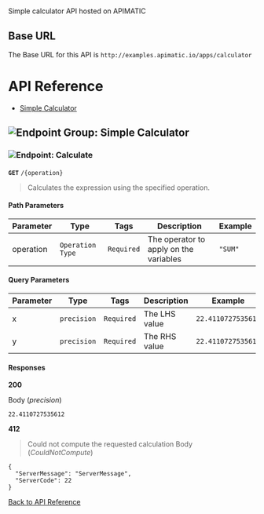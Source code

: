 # 

Simple calculator API hosted on APIMATIC



## Base URL

The Base URL for this API is `http://examples.apimatic.io/apps/calculator`






# <a name="api_reference"></a>API Reference

* [Simple Calculator](#simple_calculator)

## <a name="simple_calculator"></a>![Endpoint Group: ](https://apidocs.io/img/class.png "Simple Calculator") Simple Calculator


### <a name="calculate"></a>![Endpoint: ](https://apidocs.io/img/method.png "Calculate") Calculate


**`GET`** `/{operation}`

> Calculates the expression using the specified operation.



#### Path Parameters
| Parameter | Type | Tags | Description | Example |
|-----------|------| ---- |-------------| ------- |
| operation | `Operation Type` |  ``` Required ```  | The operator to apply on the variables | `"SUM"` | 

#### Query Parameters
| Parameter | Type | Tags | Description | Example |
|-----------|------| ---- |-------------| ------- |
| x | `precision` |  ``` Required ```  | The LHS value | `22.4110727535612` | 
| y | `precision` |  ``` Required ```  | The RHS value | `22.4110727535612` | 

#### Responses
**200** 

Body (_precision_) 
```
22.4110727535612
```


**412** 

> Could not compute the requested calculation
Body (_CouldNotCompute_) 
```
{
  "ServerMessage": "ServerMessage",
  "ServerCode": 22
}
```


[Back to API Reference](#api_reference)

